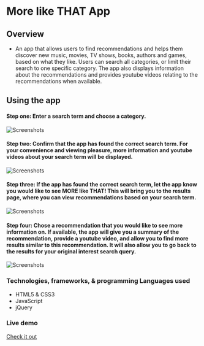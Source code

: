 # More like THAT App

## Overview
* An app that allows users to find recommendations and helps them discover new music, movies, TV shows, books, authors and games, based on what they like. Users can search all categories, or limit their search to one specific category. The app also displays information about the recommendations and provides youtube videos relating to the recommendations when available.

## Using the app

#### Step one: Enter a search term and choose a category.
![Screenshots](https://s17.postimg.org/q8j1oa4cv/App-_Step-1.png)


#### Step two: Confirm that the app has found the correct search term. For your convenience and viewing pleasure, more information and youtube videos about your search term will be displayed.

![Screenshots](https://s27.postimg.org/ypk0elhxv/Step2.png)

#### Step three: If the app has found the correct search term, let the app know you would like to see MORE like THAT! This will bring you to the results page, where you can view recommendations based on your search term.

![Screenshots](https://s23.postimg.org/t589klsob/step_3.png)


#### Step four: Chose a recommendation that you would like to see more information on. If available, the app will give you a summary of the recommendation, provide a youtube video, and allow you to find more results similar to this recommendation. It will also allow you to go back to the results for your original interest search query. 

![Screenshots](https://s18.postimg.org/6rxoqts61/step4-2.png)

### Technologies, frameworks, & programming Languages used
* HTML5 & CSS3
* JavaScript
* jQuery



### Live demo

[Check it out](http://allain-capstone.surge.sh)
